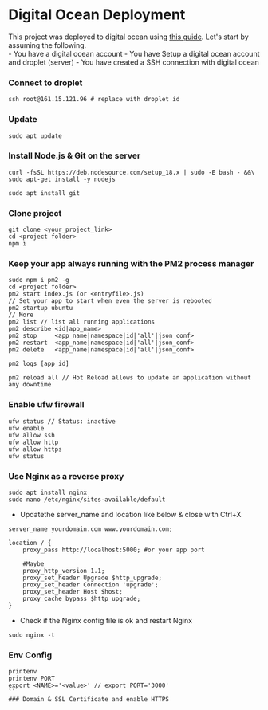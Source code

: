 
# Digital Ocean Deployment

This project was deployed to digital ocean using [this guide](https://www.linkedin.com/pulse/deploying-nodejs-app-digitalocean-server-hayk-simonyan/). Let's start by assuming the following.  
    - You have a digital ocean account 
    - You have Setup a digital ocean account and droplet (server)
    - You have created a SSH connection with digital ocean

### Connect to droplet
```
ssh root@161.15.121.96 # replace with droplet id
```
### Update
```
sudo apt update
```
### Install Node.js & Git on the server
```
curl -fsSL https://deb.nodesource.com/setup_18.x | sudo -E bash - &&\ sudo apt-get install -y nodejs

sudo apt install git
```
### Clone project
```
git clone <your_project_link>
cd <project folder>
npm i
```
###  Keep your app always running with the PM2 process manager
```
sudo npm i pm2 -g
cd <project folder>
pm2 start index.js (or <entryfile>.js)
// Set your app to start when even the server is rebooted
pm2 startup ubuntu
// More
pm2 list // list all running applications
pm2 describe <id|app_name>
pm2 stop     <app_name|namespace|id|'all'|json_conf>
pm2 restart  <app_name|namespace|id|'all'|json_conf>
pm2 delete   <app_name|namespace|id|'all'|json_conf>

pm2 logs [app_id]

pm2 reload all // Hot Reload allows to update an application without any downtime
```
### Enable ufw firewall
```
ufw status // Status: inactive
ufw enable
ufw allow ssh
ufw allow http
ufw allow https
ufw status
```
### Use Nginx as a reverse proxy
```
sudo apt install nginx
sudo nano /etc/nginx/sites-available/default
```
- Updatethe server_name and location like below & close with Ctrl+X 
```
server_name yourdomain.com www.yourdomain.com;

location / {
    proxy_pass http://localhost:5000; #or your app port

    #Maybe
    proxy_http_version 1.1;
    proxy_set_header Upgrade $http_upgrade;
    proxy_set_header Connection 'upgrade';
    proxy_set_header Host $host;
    proxy_cache_bypass $http_upgrade;
}
```
- Check if the Nginx config file is ok and restart Nginx
```
sudo nginx -t
```
### Env Config
```
printenv
printenv PORT
export <NAME>='<value>' // export PORT='3000'
``
### Domain & SSL Certificate and enable HTTPS





